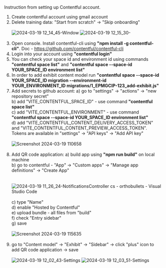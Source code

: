Instruction from setting up Contentful account.

1. Create contentful account using gmail account
2. Delete training data: "Start from scratch" -> "Skip onboarding"<br><br>
![2024-03-19 12_14_45-Window](https://github.com/epam/epmgcip-chaperone.contentful/assets/18456022/84f83035-bdf9-4aac-89c5-ebbf851a034b)
![2024-03-19 12_15_30-](https://github.com/epam/epmgcip-chaperone.contentful/assets/18456022/8c8d9b53-5231-4784-b568-24d6aad1d233)
<br><br>
4. Open console. Install contentful-cli using <b>"npm install -g contentful-cli"</b>. Doc - https://github.com/contentful/contentful-cli
5. Login into your account using <b>"contentful login"</b>
6. You can check your space id and environment id using commands <b>"contentful space list"</b> and <b>"contentful space --space-id YOUR_SPACE_ID environment list"</b>
7. In order to add exhibit content model run <b>"contentful space --space-id YOUR_SPACE_ID migration --environment-id YOUR_ENVIRONMENT_ID migrations/1_EPMGCIP-123_add-exhibit.js"</b>
8. Add secrets to github account:
 a) go to "settings" -> "actions" -> "new repository secret"<br>
 b) add "VITE_CONTENTFUL_SPACE_ID" - use command <b>"contentful space list"</b><br>
 c) add "VITE_CONTENTFUL_ENVIRONMENT" - use command <b>"contentful space --space-id YOUR_SPACE_ID environment list"</b><br>
 d) add "VITE_CONTENTFUL_CONTENT_DELIVERY_ACCESS_TOKEN" and "VITE_CONTENTFUL_CONTENT_PREVIEW_ACCESS_TOKEN". Tokens are available in "settings" -> "API keys" -> "Add API key"
<br><br>
![Screenshot 2024-03-19 110658](https://github.com/epam/epmgcip-chaperone.contentful/assets/18456022/a3d58f10-4585-4656-9eee-a71aa5db8361)
<br><br>
10. Add QR code application:
 a) build app using <b>"npm run build"</b> on local machine<br>
 b) go to contentful - "App" -> "Custom apps" -> "Manage app definitions" -> "Create App"<br>
 <br><br>
![2024-03-19 11_26_24-NotificationsController cs - orthobullets - Visual Studio Code](https://github.com/epam/epmgcip-chaperone.contentful/assets/18456022/fee55b62-3671-4895-b6c3-8370b0b4d21e)
<br><br>
 c) type "Name"<br>
 d) enable "Hosted by Contentful"<br>
 e) upload bundle - all files from "build"<br>
 f) check "Entry sidebar"<br>
 g) save<br><br>
![Screenshot 2024-03-19 115635](https://github.com/epam/epmgcip-chaperone.contentful/assets/18456022/9daf8175-9e77-4a0b-ae57-d2cdad5ea142)
<br><br>
12. go to "Content model" -> "Exhibit" -> "Sidebar" -> click "plus" icon to add QR code application -> save
<br><br>
![2024-03-19 12_02_43-Settings](https://github.com/epam/epmgcip-chaperone.contentful/assets/18456022/347765e8-b8fe-493f-aa69-41af1ea88f21)
![2024-03-19 12_03_51-Settings](https://github.com/epam/epmgcip-chaperone.contentful/assets/18456022/51c1c81c-a0ee-417c-b647-ed7abf40c20e)
